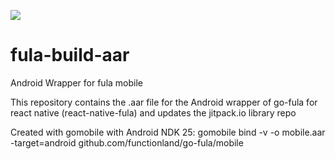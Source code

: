 [![](https://jitpack.io/v/functionland/fula-build-aar.svg)](https://jitpack.io/#functionland/fula-build-aar)

# fula-build-aar
Android Wrapper for fula mobile

This repository contains the .aar file for the Android wrapper of go-fula for react native (react-native-fula) and updates the jitpack.io library repo

Created with gomobile with Android NDK 25: gomobile bind -v  -o mobile.aar -target=android github.com/functionland/go-fula/mobile 
